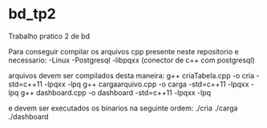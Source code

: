 # bd_tp2
Trabalho pratico 2 de bd

Para conseguir compilar os arquivos cpp presente neste repositorio e necessario:
-Linux
-Postgresql
-libpqxx (conector de c++ com postgresql)

arquivos devem ser compilados desta maneira:
g++ criaTabela.cpp -o cria -std=c++11 -lpqxx -lpq
g++ cargaarquivo.cpp -o carga -std=c++11 -lpqxx -lpq
g++ dashboard.cpp -o dashboard -std=c++11 -lpqxx -lpq

e devem ser executados os binarios na seguinte ordem:
./cria
./carga
./dashboard



